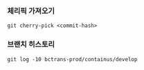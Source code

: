 ### 체리픽 가져오기
```
git cherry-pick <commit-hash>
```


### 브랜치 히스토리
```
git log -10 bctrans-prod/containus/develop
```